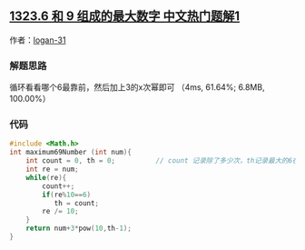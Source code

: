 ## [1323.6 和 9 组成的最大数字 中文热门题解1](https://leetcode.cn/problems/maximum-69-number/solutions/100000/c-zhao-chu-di-yi-ge-6zai-na-li-ji-ke-by-logan-31)

作者：[logan-31](https://leetcode.cn/u/logan-31)
### 解题思路
循环看看哪个6最靠前，然后加上3的x次幂即可
（4ms, 61.64%;  6.8MB, 100.00%）

### 代码

```c
#include <Math.h>
int maximum69Number (int num){
    int count = 0, th = 0;          // count 记录除了多少次，th记录最大的6在第几位
    int re = num;
    while(re){
        count++;
        if(re%10==6)
           th = count;
        re /= 10;
    }
    return num+3*pow(10,th-1);
}
```